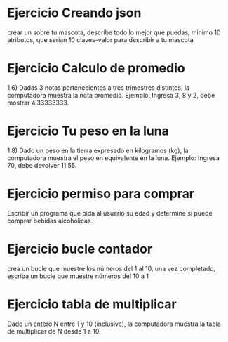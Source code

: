# Ejercicio Creando json
crear un sobre tu mascota, describe todo lo mejor que puedas, minimo 10 atributos, que serian 10 claves-valor para describir a tu mascota

# Ejercicio Calculo de promedio
1.6) Dadas 3 notas pertenecientes a tres trimestres distintos, la computadora muestra la nota promedio. 
Ejemplo: Ingresa 3, 8 y 2, debe mostrar 4.33333333.

# Ejercicio Tu peso en la luna
1.8) Dado un peso en la tierra expresado en kilogramos (kg), la computadora muestra el peso en equivalente en la luna.
Ejemplo: Ingresa 70, debe devolver 11.55.

# Ejercicio permiso para comprar
Escribir un programa que pida al usuario su edad y determine si puede comprar bebidas alcohólicas.

# Ejercicio bucle contador
crea un bucle que muestre los números del 1 al 10, una vez completado, escriba un bucle que muestre números del 10 a 1

# Ejercicio tabla de multiplicar
Dado un entero N entre 1 y 10 (inclusive), la computadora muestra la tabla de multiplicar de N desde 1 a 10.